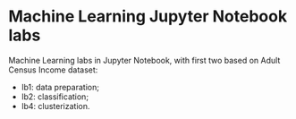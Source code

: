 # Machine Learning Jupyter Notebook labs
Machine Learning labs in Jupyter Notebook, with first two based on Adult Census Income dataset:

- lb1: data preparation;
- lb2: classification;
- lb4: clusterization.
